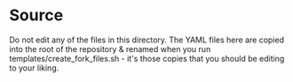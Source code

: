 # Source

Do not edit any of the files in this directory. The YAML files here are copied into the root of the repository & renamed when you run templates/create_fork_files.sh - it's those copies that you should be editing to your liking.
